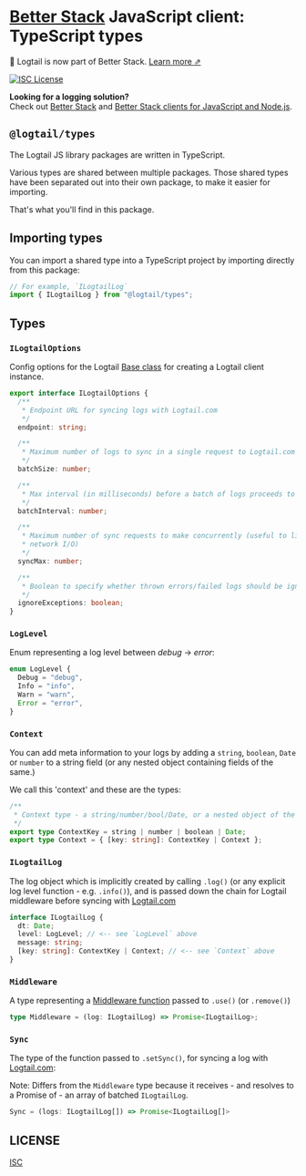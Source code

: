 # [Better Stack](https://betterstack.com/logs) JavaScript client: TypeScript types

📣 Logtail is now part of Better Stack. [Learn more ⇗](https://betterstack.com/press/introducing-better-stack/)

[![ISC License](https://img.shields.io/badge/license-ISC-ff69b4.svg)](LICENSE.md)

**Looking for a logging solution?**  
Check out [Better Stack](https://betterstack.com/logs) and [Better Stack clients for JavaScript and Node.js](https://betterstack.com/docs/logs/javascript/).

## `@logtail/types`

The Logtail JS library packages are written in TypeScript.

Various types are shared between multiple packages. Those shared types have been separated out into their own package, to make it easier for importing.

That's what you'll find in this package.

## Importing types

You can import a shared type into a TypeScript project by importing directly from this package:

```typescript
// For example, `ILogtailLog`
import { ILogtailLog } from "@logtail/types";
```

## Types

### `ILogtailOptions`

Config options for the Logtail [Base class](https://github.com/logtail/logtail-js/tree/master/packages/core#the-base-class) for creating a Logtail client instance.

```typescript
export interface ILogtailOptions {
  /**
   * Endpoint URL for syncing logs with Logtail.com
   */
  endpoint: string;

  /**
   * Maximum number of logs to sync in a single request to Logtail.com
   */
  batchSize: number;

  /**
   * Max interval (in milliseconds) before a batch of logs proceeds to syncing
   */
  batchInterval: number;

  /**
   * Maximum number of sync requests to make concurrently (useful to limit
   * network I/O)
   */
  syncMax: number;

  /**
   * Boolean to specify whether thrown errors/failed logs should be ignored
   */
  ignoreExceptions: boolean;
}
```

### `LogLevel`

Enum representing a log level between _debug_ -> _error_:

```typescript
enum LogLevel {
  Debug = "debug",
  Info = "info",
  Warn = "warn",
  Error = "error",
}
```

### `Context`

You can add meta information to your logs by adding a `string`, `boolean`, `Date` or `number` to a string field (or any nested object containing fields of the same.)

We call this 'context' and these are the types:

```typescript
/**
 * Context type - a string/number/bool/Date, or a nested object of the same
 */
export type ContextKey = string | number | boolean | Date;
export type Context = { [key: string]: ContextKey | Context };
```

### `ILogtailLog`

The log object which is implicitly created by calling `.log()` (or any explicit log level function - e.g. `.info()`), and is passed down the chain for Logtail middleware before syncing with [Logtail.com](https://logtail.com)

```typescript
interface ILogtailLog {
  dt: Date;
  level: LogLevel; // <-- see `LogLevel` above
  message: string;
  [key: string]: ContextKey | Context; // <-- see `Context` above
}
```

### `Middleware`

A type representing a [Middleware function](https://github.com/logtail/logtail-js/tree/master/packages/core#middleware) passed to `.use()` (or `.remove()`)

```typescript
type Middleware = (log: ILogtailLog) => Promise<ILogtailLog>;
```

### `Sync`

The type of the function passed to `.setSync()`, for syncing a log with [Logtail.com](https://logtail.com):

Note: Differs from the `Middleware` type because it receives - and resolves to a Promise of - an array of batched `ILogtailLog`.

```typescript
Sync = (logs: ILogtailLog[]) => Promise<ILogtailLog[]>
```

## LICENSE

[ISC](LICENSE.md)
